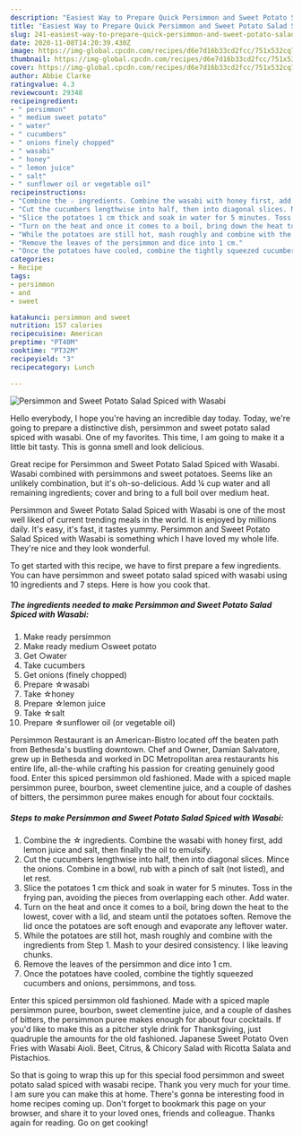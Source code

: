 ```yaml
---
description: "Easiest Way to Prepare Quick Persimmon and Sweet Potato Salad Spiced with Wasabi"
title: "Easiest Way to Prepare Quick Persimmon and Sweet Potato Salad Spiced with Wasabi"
slug: 241-easiest-way-to-prepare-quick-persimmon-and-sweet-potato-salad-spiced-with-wasabi
date: 2020-11-08T14:20:39.430Z
image: https://img-global.cpcdn.com/recipes/d6e7d16b33cd2fcc/751x532cq70/persimmon-and-sweet-potato-salad-spiced-with-wasabi-recipe-main-photo.jpg
thumbnail: https://img-global.cpcdn.com/recipes/d6e7d16b33cd2fcc/751x532cq70/persimmon-and-sweet-potato-salad-spiced-with-wasabi-recipe-main-photo.jpg
cover: https://img-global.cpcdn.com/recipes/d6e7d16b33cd2fcc/751x532cq70/persimmon-and-sweet-potato-salad-spiced-with-wasabi-recipe-main-photo.jpg
author: Abbie Clarke
ratingvalue: 4.3
reviewcount: 29348
recipeingredient:
- " persimmon"
- " medium sweet potato"
- " water"
- " cucumbers"
- " onions finely chopped"
- " wasabi"
- " honey"
- " lemon juice"
- " salt"
- " sunflower oil or vegetable oil"
recipeinstructions:
- "Combine the ☆ ingredients. Combine the wasabi with honey first, add lemon juice and salt, then finally the oil to emulsify."
- "Cut the cucumbers lengthwise into half, then into diagonal slices. Mince the onions. Combine in a bowl, rub with a pinch of salt (not listed), and let rest."
- "Slice the potatoes 1 cm thick and soak in water for 5 minutes. Toss in the frying pan, avoiding the pieces from overlapping each other. Add water."
- "Turn on the heat and once it comes to a boil, bring down the heat to the lowest, cover with a lid, and steam until the potatoes soften. Remove the lid once the potatoes are soft enough and evaporate any leftover water."
- "While the potatoes are still hot, mash roughly and combine with the ingredients from Step 1. Mash to your desired consistency. I like leaving chunks."
- "Remove the leaves of the persimmon and dice into 1 cm."
- "Once the potatoes have cooled, combine the tightly squeezed cucumbers and onions, persimmons, and toss."
categories:
- Recipe
tags:
- persimmon
- and
- sweet

katakunci: persimmon and sweet 
nutrition: 157 calories
recipecuisine: American
preptime: "PT40M"
cooktime: "PT32M"
recipeyield: "3"
recipecategory: Lunch

---
```



![Persimmon and Sweet Potato Salad Spiced with Wasabi](https://img-global.cpcdn.com/recipes/d6e7d16b33cd2fcc/751x532cq70/persimmon-and-sweet-potato-salad-spiced-with-wasabi-recipe-main-photo.jpg)

Hello everybody, I hope you're having an incredible day today. Today, we're going to prepare a distinctive dish, persimmon and sweet potato salad spiced with wasabi. One of my favorites. This time, I am going to make it a little bit tasty. This is gonna smell and look delicious.

Great recipe for Persimmon and Sweet Potato Salad Spiced with Wasabi. Wasabi combined with persimmons and sweet potatoes. Seems like an unlikely combination, but it&#39;s oh-so-delicious. Add ¼ cup water and all remaining ingredients; cover and bring to a full boil over medium heat.

Persimmon and Sweet Potato Salad Spiced with Wasabi is one of the most well liked of current trending meals in the world. It is enjoyed by millions daily. It's easy, it's fast, it tastes yummy. Persimmon and Sweet Potato Salad Spiced with Wasabi is something which I have loved my whole life. They're nice and they look wonderful.


To get started with this recipe, we have to first prepare a few ingredients. You can have persimmon and sweet potato salad spiced with wasabi using 10 ingredients and 7 steps. Here is how you cook that.

<!--inarticleads1-->

##### The ingredients needed to make Persimmon and Sweet Potato Salad Spiced with Wasabi:

1. Make ready  persimmon
1. Make ready  medium ○sweet potato
1. Get  ○water
1. Take  cucumbers
1. Get  onions (finely chopped)
1. Prepare  ☆wasabi
1. Take  ☆honey
1. Prepare  ☆lemon juice
1. Take  ☆salt
1. Prepare  ☆sunflower oil (or vegetable oil)


Persimmon Restaurant is an American-Bistro located off the beaten path from Bethesda&#39;s bustling downtown. Chef and Owner, Damian Salvatore, grew up in Bethesda and worked in DC Metropolitan area restaurants his entire life, all-the-while crafting his passion for creating genuinely good food. Enter this spiced persimmon old fashioned. Made with a spiced maple persimmon puree, bourbon, sweet clementine juice, and a couple of dashes of bitters, the persimmon puree makes enough for about four cocktails. 

<!--inarticleads2-->

##### Steps to make Persimmon and Sweet Potato Salad Spiced with Wasabi:

1. Combine the ☆ ingredients. Combine the wasabi with honey first, add lemon juice and salt, then finally the oil to emulsify.
1. Cut the cucumbers lengthwise into half, then into diagonal slices. Mince the onions. Combine in a bowl, rub with a pinch of salt (not listed), and let rest.
1. Slice the potatoes 1 cm thick and soak in water for 5 minutes. Toss in the frying pan, avoiding the pieces from overlapping each other. Add water.
1. Turn on the heat and once it comes to a boil, bring down the heat to the lowest, cover with a lid, and steam until the potatoes soften. Remove the lid once the potatoes are soft enough and evaporate any leftover water.
1. While the potatoes are still hot, mash roughly and combine with the ingredients from Step 1. Mash to your desired consistency. I like leaving chunks.
1. Remove the leaves of the persimmon and dice into 1 cm.
1. Once the potatoes have cooled, combine the tightly squeezed cucumbers and onions, persimmons, and toss.


Enter this spiced persimmon old fashioned. Made with a spiced maple persimmon puree, bourbon, sweet clementine juice, and a couple of dashes of bitters, the persimmon puree makes enough for about four cocktails. If you&#39;d like to make this as a pitcher style drink for Thanksgiving, just quadruple the amounts for the old fashioned. Japanese Sweet Potato Oven Fries with Wasabi Aioli. Beet, Citrus, &amp; Chicory Salad with Ricotta Salata and Pistachios. 

So that is going to wrap this up for this special food persimmon and sweet potato salad spiced with wasabi recipe. Thank you very much for your time. I am sure you can make this at home. There's gonna be interesting food in home recipes coming up. Don't forget to bookmark this page on your browser, and share it to your loved ones, friends and colleague. Thanks again for reading. Go on get cooking!
